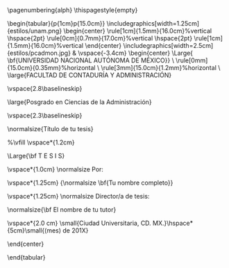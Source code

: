 \pagenumbering{alph}
\thispagestyle{empty}

\begin{tabular}{p{1cm}p{15.0cm}}
\includegraphics[width=1.25cm]{estilos/unam.png}
\begin{center}
\rule[1cm]{1.5mm}{16.0cm}%vertical
\hspace{2pt}
\rule[0cm]{0.7mm}{17.0cm}%vertical
\hspace{2pt}
\rule[1cm]{1.5mm}{16.0cm}%vertical
\end{center}
\includegraphics[width=2.5cm]{estilos/pcadmon.jpg}
&
\vspace{-3.4cm}
\begin{center}
\Large{ \bf{UNIVERSIDAD NACIONAL AUTÓNOMA DE MÉXICO}}
\\
\rule[0mm]{15.0cm}{0.35mm}%horizontal
\\
\rule[3mm]{15.0cm}{1.2mm}%horizontal
\\
\large{FACULTAD DE CONTADURÍA Y ADMINISTRACIÓN}

\vspace{2.8\baselineskip}

\large{Posgrado en Ciencias de la Administración}

\vspace{2.3\baselineskip}

\normalsize{Título de tu tesis}

%\vfill
\vspace*{1.2cm}

\Large{\bf T E S I S}

\vspace*{1.0cm}
\normalsize
Por:

\vspace*{1.25cm} {\normalsize \bf{Tu nombre completo}}

\vspace*{1.25cm}
\normalsize
Director/a de tesis:

\normalsize{\bf El nombre de tu tutor}

\vspace*{2.0 cm}
\small{Ciudad Universitaria, CD. MX.}\hspace*{5cm}\small{(mes) de 201X}

\end{center}

\end{tabular}
